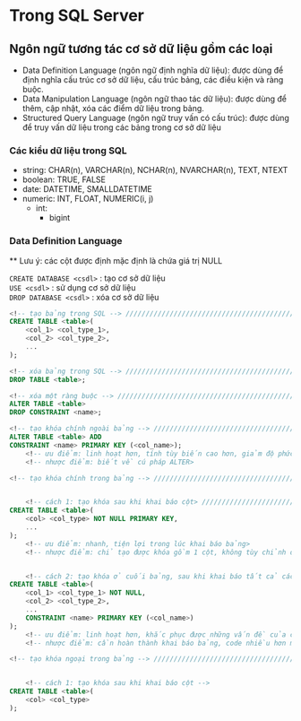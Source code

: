 # Trong SQL Server

## Ngôn ngữ tương tác cơ sở dữ liệu gồm các loại

- Data Definition Language (ngôn ngữ định nghĩa dữ liệu): được dùng để định nghĩa cấu trúc cơ sở dữ liệu, cấu trúc bảng, các điều kiện và ràng buộc.
- Data Manipulation Language (ngôn ngữ thao tác dữ liệu): được dùng để thêm, cập nhật, xóa các điểm dữ liệu trong bảng.
- Structured Query Language (ngôn ngữ truy vấn có cấu trúc): được dùng để truy vấn dữ liệu trong các bảng trong cơ sở dữ liệu

### Các kiểu dữ liệu trong SQL

- string: CHAR(n), VARCHAR(n), NCHAR(n), NVARCHAR(n), TEXT, NTEXT
- boolean: TRUE, FALSE
- date: DATETIME, SMALLDATETIME
- numeric: INT, FLOAT, NUMERIC(i, j)
    - int:
        - bigint

### Data Definition Language

** Lưu ý: các cột được định mặc định là chứa giá trị NULL

`CREATE DATABASE <csdl>` : tạo cơ sở dữ liệu  
`USE <csdl>` : sử dụng cơ sở dữ liệu  
`DROP DATABASE <csdl>` : xóa cơ sở dữ liệu

```SQL
<!-- tạo bảng trong SQL --> //////////////////////////////////////////////////////////////////////////
CREATE TABLE <table>(
    <col_1> <col_type_1>,
    <col_2> <col_type_2>,
    ...
);

<!-- xóa bảng trong SQL --> //////////////////////////////////////////////////////////////////////////
DROP TABLE <table>;

<!-- xóa một ràng buộc --> ///////////////////////////////////////////////////////////////////////////
ALTER TABLE <table>
DROP CONSTRAINT <name>;

<!-- tạo khóa chính ngoài bảng --> //////////////////////////////////////////////////////////////////
ALTER TABLE <table> ADD
CONSTRAINT <name> PRIMARY KEY (<col_name>);
    <!-- ưu điểm: linh hoạt hơn, tính tùy biến cao hơn, giảm độ phức tạp khi định nghĩa bảng>
    <!-- nhược điểm: biết về cú pháp ALTER>

<!-- tạo khóa chính trong bảng --> //////////////////////////////////////////////////////////////////


    <!-- cách 1: tạo khóa sau khi khai báo cột> ////////////////////////////////////////////
CREATE TABLE <table>(
    <col> <col_type> NOT NULL PRIMARY KEY,
    ...
);
    <!-- ưu điểm: nhanh, tiện lợi trong lúc khai báo bảng>
    <!-- nhược điểm: chỉ tạo được khóa gồm 1 cột, không tùy chỉnh được tên khóa chính>


    <!-- cách 2: tạo khóa ở cuối bảng, sau khi khai báo tất cả các cột> ////////////////////
CREATE TABLE <table>(
    <col_1> <col_type_1> NOT NULL,
    <col_2> <col_type_2>,
    ...
    CONSTRAINT <name> PRIMARY KEY (<col_name>)
);
    <!-- ưu điểm: linh hoạt hơn, khắc phục được những vấn đề của cách 1>
    <!-- nhược điểm: cần hoàn thành khai báo bảng, code nhiều hơn một chút>

<!-- tạo khóa ngoại trong bảng --> //////////////////////////////////////////////////////////////////


    <!-- cách 1: tạo khóa sau khi khai báo cột -->
CREATE TABLE <table>(
    <col> <col_type>
);

```
